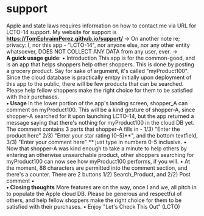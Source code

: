 # support
Apple and state laws requires information on how to contact me via URL for LCTO-14 support.
My website for support is **https://TomEphraimPerez.github.io/support/**
->
On another note re; privacy:
I, nor this app - "LCTO-14", nor anyone else, nor any other entity whatsoever, DOES NOT COLLECT ANY DATA from any user, ever.
-> <br />
**A guick usage guide**:
• Introduction
This app is for the common-good, and is an app that helps shoppers help other shoppers.
This is done by posting a grocery product. Say for sake of argument, it's called "myProduct100".
Since the cloud database is practically emtpy initially upon deployment of this app to the public,
there will be few products that can be searched. 
Please help fellow shoppers make the right choice for them to be satisfied with their purchases.
<br />
**• Usage**
In the lower portion of the app's landing screen, shopper_A can comment on myProduct100.
This will be a kind gesture of shopper-A, since shopper-A searched for it upon launching LCTO-14,
but the app returned a message saying that there's nothing for myProduct100 in the cloud DB yet.
The comment contains 3 parts that shopper-A fills in - 
1/3) "Enter the product here"
2/3) "Enter your star rating (0-5)**", and the bottom textfield,
3/3) "Enter your comment here"
** just type in numbers 0-5 inclusive.
•
Now that shopper-A was kind enough to take a minute to help others by entering an otherwise
unsearchable product, other shoppers searching for myProduct100 can now see how myProduct100
performs, if you will.
•
At the moment, 88 characters are permitted into the comment section, and there's a counter.
There are 2 buttons
1/2) Search_Product, and
2/2) Post comment
•
<br />
**• Closing thoughts**
More features are on the way, once I and we, all pitch in to populate the Apple cloud DB.
Please be generous and respectful of others, and help fellow shoppers make the right choice
for them to be satisfied with their purchases.
•
Enjoy "Let's Check This Out" (LCTO)

